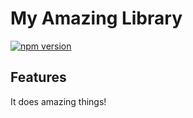 # My Amazing Library

[![npm version](https://img.shields.io/npm/v/vue.svg?style=flat)](https://www.npmjs.com/package/vue)

## Features

It does amazing things!
